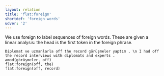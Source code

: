 ```yaml
---
layout: relation
title: 'flat:foreign'
shortdef: 'foreign words'
udver: '2'
---
```


We use foreign to label sequences of foreign words.
These are given a linear analysis: the head is the first token in the foreign phrase.

~~~ sdparse
Diplomat ve uzmanlarla off the record görüşmeler yaptım . \n I had off the record interviews with diplomats and experts .
amod(görüşmeler, off)
flat:foreign(off, the)
flat:foreign(off, record)
~~~
<!-- Interlanguage links updated Út 9. května 2023, 20:04:16 CEST -->
